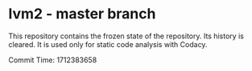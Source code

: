 # lvm2 - master branch

This repository contains the frozen state of the repository.
Its history is cleared. It is used only for static code
analysis with Codacy.

Commit Time: 1712383658